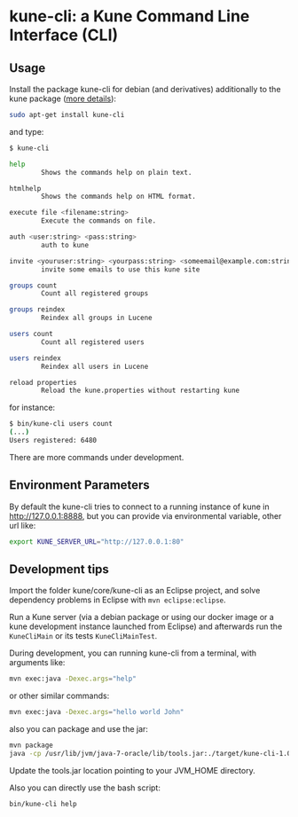 # kune-cli: a Kune Command Line Interface (CLI)

## Usage

Install the package kune-cli for debian (and derivatives) additionally to the kune package ([more details](http://kune.cc/#!kune.docs.6810.898)):

```bash
sudo apt-get install kune-cli
```
and type:

```bash
$ kune-cli

help
        Shows the commands help on plain text.

htmlhelp
        Shows the commands help on HTML format.

execute file <filename:string>
        Execute the commands on file.

auth <user:string> <pass:string>
        auth to kune

invite <youruser:string> <yourpass:string> <someemail@example.com:string> ...
        invite some emails to use this kune site

groups count
        Count all registered groups

groups reindex
        Reindex all groups in Lucene

users count
        Count all registered users

users reindex
        Reindex all users in Lucene

reload properties
        Reload the kune.properties without restarting kune

```

for instance:

```bash
$ bin/kune-cli users count
(...)
Users registered: 6480
```

There are more commands under development.

## Environment Parameters

By default the kune-cli tries to connect to a running instance of kune in http://127.0.0.1:8888, but you can provide via environmental variable, other url like:

```bash
export KUNE_SERVER_URL="http://127.0.0.1:80"
```

## Development tips

Import the folder kune/core/kune-cli as an Eclipse project, and solve dependency problems in Eclipse with
`mvn eclipse:eclipse`.

Run a Kune server (via a debian package or using our docker image or a kune development instance launched from Eclipse) and afterwards run the `KuneCliMain` or its tests `KuneCliMainTest`.

During development, you can running kune-cli from a terminal, with arguments like:

```bash
mvn exec:java -Dexec.args="help"
```

or other similar commands:

```bash
mvn exec:java -Dexec.args="hello world John"
```

also you can package and use the jar:

```bash
mvn package
java -cp /usr/lib/jvm/java-7-oracle/lib/tools.jar:./target/kune-cli-1.0.1-SNAPSHOT-jar-with-dependencies.jar cc.kune.kunecli.KuneCliMain help
```
Update the tools.jar location pointing to your JVM_HOME directory.

Also you can directly use the bash script:

```bash
bin/kune-cli help
```
